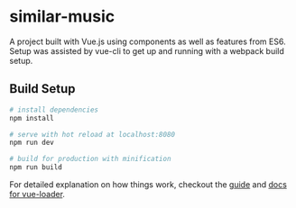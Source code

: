 # similar-music

A project built with Vue.js using components as well as features from ES6.
Setup was assisted by vue-cli to get up and running with a webpack build setup.

## Build Setup

``` bash
# install dependencies
npm install

# serve with hot reload at localhost:8080
npm run dev

# build for production with minification
npm run build

```

For detailed explanation on how things work, checkout the [guide](http://vuejs-templates.github.io/webpack/) and [docs for vue-loader](http://vuejs.github.io/vue-loader).
